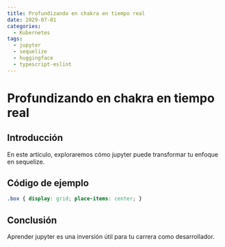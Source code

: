 ```yaml
---
title: Profundizando en chakra en tiempo real
date: 2029-07-01
categories:
  - Kubernetes
tags:
  - jupyter
  - sequelize
  - huggingface
  - typescript-eslint
---
```


# Profundizando en chakra en tiempo real

## Introducción

En este artículo, exploraremos cómo jupyter puede transformar tu enfoque en sequelize.

## Código de ejemplo

```css
.box { display: grid; place-items: center; }
```

## Conclusión

Aprender jupyter es una inversión útil para tu carrera como desarrollador.